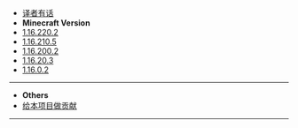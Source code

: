 * [译者有话](/README.md)
* **Minecraft Version**
* [1.16.220.2](/1.16.220.2/object.md)
* [1.16.210.5](/1.16.210.5/object.md)
* [1.16.200.2](/1.16.200.2/object.md)
* [1.16.20.3](/1.16.20.3/index.md)
* [1.16.0.2](/1.16.0.2/index.md)
---
* **Others**
* [给本项目做贡献](/CONTRIBUTE.md)
---